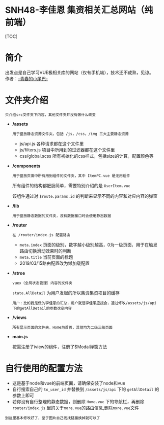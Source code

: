 # SNH48-李佳恩 集资相关汇总网站（纯前端）
[TOC]
# 简介
出发点是自己学习VUE极相关库的网站（仅有手机端），技术还不成熟，见谅。  
作者：[-青春的小尾巴-](https://weibo.com/amber0401)
# 文件夹介绍

```
只介绍src文件夹下内容，其他文件夹并没有做什么改变
```
- **/assets**

    ```
    用于盛放静态资源文件夹，包括 /js，/css，/img 三大主要静态资源
    ```
    - js/api.js 各种请求都在这个文件里
    - js/filters.js 项目中所用到的过滤器都在这个文件里
    - css/global.scss 所有初始化的css样式，包括size的计算，配置颜色等
- **/components**
  
    ```
    用于盛放页面中所有用到组件的文件夹，其中 ItemPC.vue 是无用组件
    ```
    所有组件的结构都肥肠简单，需要特别介绍的是 `UserItem.vue` 
    
    该组件通过对 `$route.params.id` 的判断来显示不同的内容和对应内容的弹窗
- **/lib**
    ```
    用于盛放静态数据的文件夹，没有数据接口时会使用静态数据
    ```
- **/router**
    ```
    在 /router/index.js 配置路由
    ```
    - `meta.index` 页面的级别，数字越小级别越高，0为一级页面，用于在触发路由切换滑动效果时的判断
    - `meta.title` 当前页面的标题
    - 2019/03/15路由配置改为懒加载配置
    
- **/stroe**
    ```
    vuex（全局状态管理）内容的文件夹
    ```
    `state.AllDetail` 为用户发起的所以集资集资项目的缓存
    ```
    用户：比如我是做的李佳恩的汇总，用户就是李佳恩应援会，通过修改/assets/js/api下的getAllDetail的参数改变内容
    ```
- **/views**
    ```
    所有显示页面的文件夹，Home为首页，其他均为二级三级页面
    ```
- **main.js**

    按需注册了iview的组件，注册了$Modal弹窗方法
    
# 自行使用的配置方法

- 这是基于node和vue的前端页面，请确保安装了node和vue
- 自行搜索自己的 `to_user_id` 并替换到 `/assets/js/api` 下的 `getAllDetail` 的参数上即可
- 若你没有自行整理的静态数据，则删除 `Home.vue` 下的导航栏，再删除 `router/index.js` 里的关于`more.vue`的路由信息,删除`more.vue`文件

```
到这里基本修改好了，至于图片自己找找链接换掉就可以了
```
